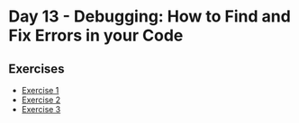 # Day 13 - Debugging: How to Find and Fix Errors in your Code

## Exercises

- [Exercise 1](https://github.com/phillipai/100-days-of-code-python/tree/main/day13/Exercise%201%20-%20Debugging%20Odd%20or%20Even)
- [Exercise 2](https://github.com/phillipai/100-days-of-code-python/tree/main/day13/Exercise%202%20-%20Debugging%20Leap%20Year)
- [Exercise 3](https://github.com/phillipai/100-days-of-code-python/tree/main/day13/Exercise%203%20-%20Debugging%20FizzBuzz)
